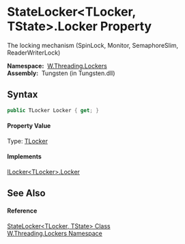 StateLocker&lt;TLocker, TState>.Locker Property
===============================================
   The locking mechanism (SpinLock, Monitor, SemaphoreSlim, ReaderWriterLock)

  **Namespace:**  [W.Threading.Lockers][1]  
  **Assembly:**  Tungsten (in Tungsten.dll)

Syntax
------

```csharp
public TLocker Locker { get; }
```

#### Property Value
Type: [TLocker][2]
#### Implements
[ILocker&lt;TLocker>.Locker][3]  


See Also
--------

#### Reference
[StateLocker&lt;TLocker, TState> Class][2]  
[W.Threading.Lockers Namespace][1]  

[1]: ../README.md
[2]: README.md
[3]: ../ILocker_1/Locker.md